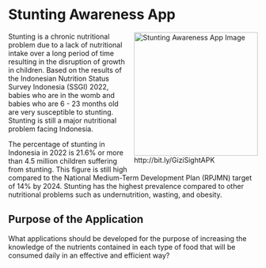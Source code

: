 
# Stunting Awareness App

<figure style="float: right; margin: 0 0 10px 10px;">
  <img src="https://i.ibb.co/BC1FGR9/Gizi-Sight-Presentation-APK.png" alt="Stunting Awareness App Image" width="250" height="250">
  <figcaption>http://bit.ly/GiziSightAPK</figcaption>
</figure>

Stunting is a chronic nutritional problem due to a lack of nutritional intake over a long period of time resulting in the disruption of growth in children. Based on the results of the Indonesian Nutrition Status Survey Indonesia (SSGI) 2022, babies who are in the womb and babies who are 6 - 23 months old are very susceptible to stunting. Stunting is still a major nutritional problem facing Indonesia.

The percentage of stunting in Indonesia in 2022 is 21.6% or more than 4.5 million children suffering from stunting. This figure is still high compared to the National Medium-Term Development Plan (RPJMN) target of 14% by 2024. Stunting has the highest prevalence compared to other nutritional problems such as undernutrition, wasting, and obesity.

## Purpose of the Application

What applications should be developed for the purpose of increasing the knowledge of the nutrients contained in each type of food that will be consumed daily in an effective and efficient way?
